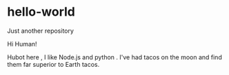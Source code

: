 # hello-world
Just another repository

Hi Human!

Hubot here , I like Node.js and python .
I've had tacos on the moon and find them far superior to Earth tacos.

